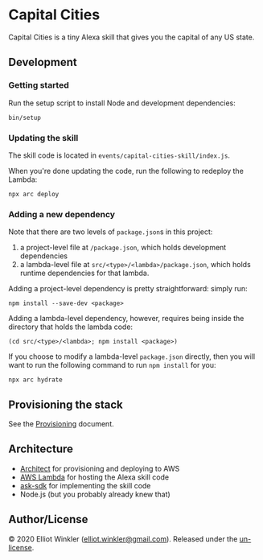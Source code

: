 # Capital Cities

Capital Cities is a tiny Alexa skill that gives you the capital of any US state.

## Development

### Getting started

Run the setup script to install Node and development dependencies:

    bin/setup

### Updating the skill

The skill code is located in `events/capital-cities-skill/index.js`.

When you're done updating the code, run the following to redeploy the Lambda:

    npx arc deploy

### Adding a new dependency

Note that there are two levels of `package.json`s in this project:

1. a project-level file at `/package.json`,
   which holds development dependencies
2. a lambda-level file at `src/<type>/<lambda>/package.json`,
   which holds runtime dependencies for that lambda.

Adding a project-level dependency is pretty straightforward:
simply run:

    npm install --save-dev <package>

Adding a lambda-level dependency, however,
requires being inside the directory that holds the lambda code:

    (cd src/<type>/<lambda>; npm install <package>)

If you choose to modify a lambda-level `package.json` directly,
then you will want to run the following command
to run `npm install` for you:

    npx arc hydrate

## Provisioning the stack

See the [Provisioning](PROVISIONING.md) document.

## Architecture

* [Architect] for provisioning and deploying to AWS
* [AWS Lambda] for hosting the Alexa skill code
* [ask-sdk] for implementing the skill code
* Node.js (but you probably already knew that)

[Architect]: https://arc.codes
[AWS Lambda]: https://docs.aws.amazon.com/lambda/latest/dg/welcome.html
[ask-sdk]: https://developer.amazon.com/en-US/docs/alexa/alexa-skills-kit-sdk-for-nodejs/overview.html

## Author/License

© 2020 Elliot Winkler (<elliot.winkler@gmail.com>).
Released under the [un-license](LICENSE).
